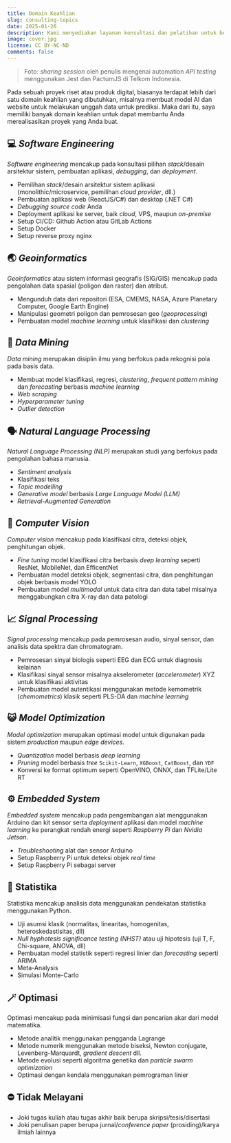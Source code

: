 ```yaml
---
title: Domain Keahlian
slug: consulting-topics
date: 2025-01-26
description: Kami menyediakan layanan konsultasi dan pelatihan untuk berbagai domain penelitian mulai dari statistika hingga artificial intelligence
image: cover.jpg
license: CC BY-NC-ND
comments: false
---
```


> Foto: *sharing session* oleh penulis mengenai automation *API testing* menggunakan Jest dan PactumJS di Telkom Indonesia.

Pada sebuah proyek riset atau produk digital, biasanya terdapat lebih dari satu domain keahlian yang dibutuhkan, misalnya membuat model AI dan website untuk melakukan unggah data untuk prediksi. Maka dari itu, saya memiliki banyak domain keahlian untuk dapat membantu Anda merealisasikan proyek yang Anda buat.

## 💻 *Software Engineering*

*Software engineering* mencakup pada konsultasi pilihan *stack*/desain arsitektur sistem, pembuatan aplikasi, *debugging*, dan *deployment*.

- Pemilihan *stack*/desain arsitektur sistem aplikasi (monolithic/microservice, pemilihan *cloud provider*, dll.)
- Pembuatan aplikasi web (ReactJS/C#) dan desktop (.NET C#)
- *Debugging source code* Anda
- Deployment aplikasi ke server, baik *cloud*, VPS, maupun *on-premise*
- Setup CI/CD: Github Action atau GitLab Actions
- Setup Docker
- Setup reverse proxy nginx

## 🌏 *Geoinformatics*

*Geoinformatics* atau sistem informasi geografis (SIG/GIS) mencakup pada pengolahan data spasial (poligon dan raster) dan atribut.

- Mengunduh data dari repositori (ESA, CMEMS, NASA, Azure Planetary Computer, Google Earth Engine)
- Manipulasi geometri poligon dan pemrosesan geo (*geoprocessing*)
- Pembuatan model *machine learning* untuk klasifikasi dan *clustering*

## 🧠 *Data Mining*

*Data mining* merupakan disiplin ilmu yang berfokus pada rekognisi pola pada basis data.

- Membuat model klasifikasi, regresi, *clustering*, *frequent pattern mining* dan *forecasting* berbasis *machine learning*
- *Web scraping*
- *Hyperparameter tuning*
- *Outlier detection*

## 🗣️ *Natural Language Processing*

*Natural Language Processing (NLP)* merupakan studi yang berfokus pada pengolahan bahasa manusia.

- *Sentiment analysis*
- Klasifikasi teks
- *Topic modelling*
- *Generative model* berbasis *Large Language Model (LLM)*
- *Retrieval-Augmented Generation*

## 🦜 *Computer Vision*

*Computer vision* mencakup pada klasifikasi citra, deteksi objek, penghitungan objek.

- *Fine tuning* model klasifikasi citra berbasis *deep learning* seperti ResNet, MobileNet, dan EfficentNet
- Pembuatan model deteksi objek, segmentasi citra, dan penghitungan objek berbasis model YOLO
- Pembuatan model *multimodal* untuk data citra dan data tabel misalnya menggabungkan citra X-ray dan data patologi

## 📈 *Signal Processing*

*Signal processing* mencakup pada pemrosesan audio, sinyal sensor, dan analisis data spektra dan chromatogram.

- Pemrosesan sinyal biologis seperti EEG dan ECG untuk diagnosis kelainan
- Klasifikasi sinyal sensor misalnya akselerometer (*accelerometer*) XYZ untuk klasifikasi aktivitas
- Pembuatan model autentikasi menggunakan metode kemometrik (*chemometrics*) klasik seperti PLS-DA dan *machine learning*

## 😺 *Model Optimization*

*Model optimization* merupakan optimasi model untuk digunakan pada sistem *production* maupun *edge devices*.

- *Quantization* model berbasis *deep learning*
- *Pruning* model berbasis *tree* `Scikit-Learn`, `XGBoost`, `CatBoost`, dan `YDF`
- Konversi ke format optimum seperti OpenVINO, ONNX, dan TFLite/Lite RT

## ⚙️ *Embedded System*

*Embedded system* mencakup pada pengembangan alat menggunakan Arduino dan kit sensor serta *deployment* aplikasi dan model *machine learning* ke perangkat rendah energi seperti *Raspberry Pi* dan *Nvidia Jetson*.

- *Troubleshooting* alat dan sensor Arduino
- Setup Raspberry Pi untuk deteksi objek *real time*
- Setup Raspberry Pi sebagai server

## 🎲 Statistika

Statistika mencakup analisis data menggunakan pendekatan statistika menggunakan Python.

- Uji asumsi klasik (normalitas, linearitas, homogenitas, heteroskedastisitas, dll)
- *Null hyphotesis significance testing (NHST)* atau uji hipotesis (uji T, F, Chi-square, ANOVA, dll)
- Pembuatan model statistik seperti regresi linier dan *forecasting* seperti ARIMA
- Meta-Analysis
- Simulasi Monte-Carlo

## 🪄 Optimasi

Optimasi mencakup pada minimisasi fungsi dan pencarian akar dari model matematika.

- Metode analitik menggunakan pengganda Lagrange
- Metode numerik menggunakan metode biseksi, Newton conjugate, Levenberg-Marquardt, *gradient descent* dll.
- Metode evolusi seperti algoritma genetika dan *particle swarm optimization*
- Optimasi dengan kendala menggunakan pemrograman linier

## ⛔ Tidak Melayani

- Joki tugas kuliah atau tugas akhir baik berupa skripsi/tesis/disertasi
- Joki penulisan paper berupa jurnal/*conference paper* (prosiding)/karya ilmiah lainnya
